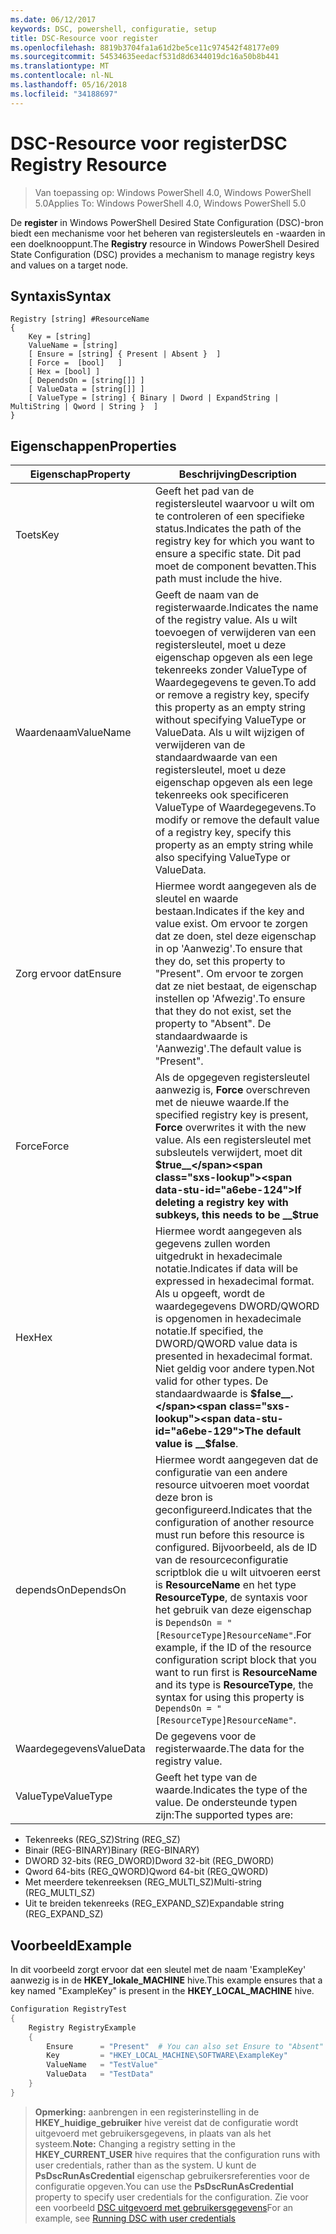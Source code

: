 ```yaml
---
ms.date: 06/12/2017
keywords: DSC, powershell, configuratie, setup
title: DSC-Resource voor register
ms.openlocfilehash: 8819b3704fa1a61d2be5ce11c974542f48177e09
ms.sourcegitcommit: 54534635eedacf531d8d6344019dc16a50b8b441
ms.translationtype: MT
ms.contentlocale: nl-NL
ms.lasthandoff: 05/16/2018
ms.locfileid: "34188697"
---
```

# <a name="dsc-registry-resource"></a><span data-ttu-id="a6ebe-103">DSC-Resource voor register</span><span class="sxs-lookup"><span data-stu-id="a6ebe-103">DSC Registry Resource</span></span>

> <span data-ttu-id="a6ebe-104">Van toepassing op: Windows PowerShell 4.0, Windows PowerShell 5.0</span><span class="sxs-lookup"><span data-stu-id="a6ebe-104">Applies To: Windows PowerShell 4.0, Windows PowerShell 5.0</span></span>

<span data-ttu-id="a6ebe-105">De **register** in Windows PowerShell Desired State Configuration (DSC)-bron biedt een mechanisme voor het beheren van registersleutels en -waarden in een doelknooppunt.</span><span class="sxs-lookup"><span data-stu-id="a6ebe-105">The **Registry** resource in Windows PowerShell Desired State Configuration (DSC) provides a mechanism to manage registry keys and values on a target node.</span></span>

## <a name="syntax"></a><span data-ttu-id="a6ebe-106">Syntaxis</span><span class="sxs-lookup"><span data-stu-id="a6ebe-106">Syntax</span></span>

```
Registry [string] #ResourceName
{
    Key = [string]
    ValueName = [string]
    [ Ensure = [string] { Present | Absent }  ]
    [ Force =  [bool]   ]
    [ Hex = [bool] ]
    [ DependsOn = [string[]] ]
    [ ValueData = [string[]] ]
    [ ValueType = [string] { Binary | Dword | ExpandString | MultiString | Qword | String }  ]
}
```

## <a name="properties"></a><span data-ttu-id="a6ebe-107">Eigenschappen</span><span class="sxs-lookup"><span data-stu-id="a6ebe-107">Properties</span></span>
|  <span data-ttu-id="a6ebe-108">Eigenschap</span><span class="sxs-lookup"><span data-stu-id="a6ebe-108">Property</span></span>  |  <span data-ttu-id="a6ebe-109">Beschrijving</span><span class="sxs-lookup"><span data-stu-id="a6ebe-109">Description</span></span>   |
|---|---|
| <span data-ttu-id="a6ebe-110">Toets</span><span class="sxs-lookup"><span data-stu-id="a6ebe-110">Key</span></span>| <span data-ttu-id="a6ebe-111">Geeft het pad van de registersleutel waarvoor u wilt om te controleren of een specifieke status.</span><span class="sxs-lookup"><span data-stu-id="a6ebe-111">Indicates the path of the registry key for which you want to ensure a specific state.</span></span> <span data-ttu-id="a6ebe-112">Dit pad moet de component bevatten.</span><span class="sxs-lookup"><span data-stu-id="a6ebe-112">This path must include the hive.</span></span>|
| <span data-ttu-id="a6ebe-113">Waardenaam</span><span class="sxs-lookup"><span data-stu-id="a6ebe-113">ValueName</span></span>| <span data-ttu-id="a6ebe-114">Geeft de naam van de registerwaarde.</span><span class="sxs-lookup"><span data-stu-id="a6ebe-114">Indicates the name of the registry value.</span></span> <span data-ttu-id="a6ebe-115">Als u wilt toevoegen of verwijderen van een registersleutel, moet u deze eigenschap opgeven als een lege tekenreeks zonder ValueType of Waardegegevens te geven.</span><span class="sxs-lookup"><span data-stu-id="a6ebe-115">To add or remove a registry key, specify this property as an empty string without specifying ValueType or ValueData.</span></span> <span data-ttu-id="a6ebe-116">Als u wilt wijzigen of verwijderen van de standaardwaarde van een registersleutel, moet u deze eigenschap opgeven als een lege tekenreeks ook specificeren ValueType of Waardegegevens.</span><span class="sxs-lookup"><span data-stu-id="a6ebe-116">To modify or remove the default value of a registry key, specify this property as an empty string while also specifying ValueType or ValueData.</span></span>|
| <span data-ttu-id="a6ebe-117">Zorg ervoor dat</span><span class="sxs-lookup"><span data-stu-id="a6ebe-117">Ensure</span></span>| <span data-ttu-id="a6ebe-118">Hiermee wordt aangegeven als de sleutel en waarde bestaan.</span><span class="sxs-lookup"><span data-stu-id="a6ebe-118">Indicates if the key and value exist.</span></span> <span data-ttu-id="a6ebe-119">Om ervoor te zorgen dat ze doen, stel deze eigenschap in op 'Aanwezig'.</span><span class="sxs-lookup"><span data-stu-id="a6ebe-119">To ensure that they do, set this property to "Present".</span></span> <span data-ttu-id="a6ebe-120">Om ervoor te zorgen dat ze niet bestaat, de eigenschap instellen op 'Afwezig'.</span><span class="sxs-lookup"><span data-stu-id="a6ebe-120">To ensure that they do not exist, set the property to "Absent".</span></span> <span data-ttu-id="a6ebe-121">De standaardwaarde is 'Aanwezig'.</span><span class="sxs-lookup"><span data-stu-id="a6ebe-121">The default value is "Present".</span></span>|
| <span data-ttu-id="a6ebe-122">Force</span><span class="sxs-lookup"><span data-stu-id="a6ebe-122">Force</span></span>| <span data-ttu-id="a6ebe-123">Als de opgegeven registersleutel aanwezig is, __Force__ overschreven met de nieuwe waarde.</span><span class="sxs-lookup"><span data-stu-id="a6ebe-123">If the specified registry key is present, __Force__ overwrites it with the new value.</span></span> <span data-ttu-id="a6ebe-124">Als een registersleutel met subsleutels verwijdert, moet dit __$true__</span><span class="sxs-lookup"><span data-stu-id="a6ebe-124">If deleting a registry key with subkeys, this needs to be __$true__</span></span>|
| <span data-ttu-id="a6ebe-125">Hex</span><span class="sxs-lookup"><span data-stu-id="a6ebe-125">Hex</span></span>| <span data-ttu-id="a6ebe-126">Hiermee wordt aangegeven als gegevens zullen worden uitgedrukt in hexadecimale notatie.</span><span class="sxs-lookup"><span data-stu-id="a6ebe-126">Indicates if data will be expressed in hexadecimal format.</span></span> <span data-ttu-id="a6ebe-127">Als u opgeeft, wordt de waardegegevens DWORD/QWORD is opgenomen in hexadecimale notatie.</span><span class="sxs-lookup"><span data-stu-id="a6ebe-127">If specified, the DWORD/QWORD value data is presented in hexadecimal format.</span></span> <span data-ttu-id="a6ebe-128">Niet geldig voor andere typen.</span><span class="sxs-lookup"><span data-stu-id="a6ebe-128">Not valid for other types.</span></span> <span data-ttu-id="a6ebe-129">De standaardwaarde is __$false__.</span><span class="sxs-lookup"><span data-stu-id="a6ebe-129">The default value is __$false__.</span></span>|
| <span data-ttu-id="a6ebe-130">dependsOn</span><span class="sxs-lookup"><span data-stu-id="a6ebe-130">DependsOn</span></span>| <span data-ttu-id="a6ebe-131">Hiermee wordt aangegeven dat de configuratie van een andere resource uitvoeren moet voordat deze bron is geconfigureerd.</span><span class="sxs-lookup"><span data-stu-id="a6ebe-131">Indicates that the configuration of another resource must run before this resource is configured.</span></span> <span data-ttu-id="a6ebe-132">Bijvoorbeeld, als de ID van de resourceconfiguratie scriptblok die u wilt uitvoeren eerst is __ResourceName__ en het type __ResourceType__, de syntaxis voor het gebruik van deze eigenschap is `DependsOn = "[ResourceType]ResourceName"`.</span><span class="sxs-lookup"><span data-stu-id="a6ebe-132">For example, if the ID of the resource configuration script block that you want to run first is __ResourceName__ and its type is __ResourceType__, the syntax for using this property is `DependsOn = "[ResourceType]ResourceName"`.</span></span>|
| <span data-ttu-id="a6ebe-133">Waardegegevens</span><span class="sxs-lookup"><span data-stu-id="a6ebe-133">ValueData</span></span>| <span data-ttu-id="a6ebe-134">De gegevens voor de registerwaarde.</span><span class="sxs-lookup"><span data-stu-id="a6ebe-134">The data for the registry value.</span></span>|
| <span data-ttu-id="a6ebe-135">ValueType</span><span class="sxs-lookup"><span data-stu-id="a6ebe-135">ValueType</span></span>| <span data-ttu-id="a6ebe-136">Geeft het type van de waarde.</span><span class="sxs-lookup"><span data-stu-id="a6ebe-136">Indicates the type of the value.</span></span> <span data-ttu-id="a6ebe-137">De ondersteunde typen zijn:</span><span class="sxs-lookup"><span data-stu-id="a6ebe-137">The supported types are:</span></span>
<ul><li><span data-ttu-id="a6ebe-138">Tekenreeks (REG_SZ)</span><span class="sxs-lookup"><span data-stu-id="a6ebe-138">String (REG_SZ)</span></span></li>


<li><span data-ttu-id="a6ebe-139">Binair (REG-BINARY)</span><span class="sxs-lookup"><span data-stu-id="a6ebe-139">Binary (REG-BINARY)</span></span></li>


<li><span data-ttu-id="a6ebe-140">DWORD 32-bits (REG_DWORD)</span><span class="sxs-lookup"><span data-stu-id="a6ebe-140">Dword 32-bit (REG_DWORD)</span></span></li>


<li><span data-ttu-id="a6ebe-141">Qword 64-bits (REG_QWORD)</span><span class="sxs-lookup"><span data-stu-id="a6ebe-141">Qword 64-bit (REG_QWORD)</span></span></li>


<li><span data-ttu-id="a6ebe-142">Met meerdere tekenreeksen (REG_MULTI_SZ)</span><span class="sxs-lookup"><span data-stu-id="a6ebe-142">Multi-string (REG_MULTI_SZ)</span></span></li>


<li><span data-ttu-id="a6ebe-143">Uit te breiden tekenreeks (REG_EXPAND_SZ)</span><span class="sxs-lookup"><span data-stu-id="a6ebe-143">Expandable string (REG_EXPAND_SZ)</span></span></li></ul>

## <a name="example"></a><span data-ttu-id="a6ebe-144">Voorbeeld</span><span class="sxs-lookup"><span data-stu-id="a6ebe-144">Example</span></span>
<span data-ttu-id="a6ebe-145">In dit voorbeeld zorgt ervoor dat een sleutel met de naam 'ExampleKey' aanwezig is in de **HKEY\_lokale\_MACHINE** hive.</span><span class="sxs-lookup"><span data-stu-id="a6ebe-145">This example ensures that a key named "ExampleKey" is present in the **HKEY\_LOCAL\_MACHINE** hive.</span></span>
```powershell
Configuration RegistryTest
{
    Registry RegistryExample
    {
        Ensure      = "Present"  # You can also set Ensure to "Absent"
        Key         = "HKEY_LOCAL_MACHINE\SOFTWARE\ExampleKey"
        ValueName   = "TestValue"
        ValueData   = "TestData"
    }
}
```

><span data-ttu-id="a6ebe-146">**Opmerking:** aanbrengen in een registerinstelling in de **HKEY\_huidige\_gebruiker** hive vereist dat de configuratie wordt uitgevoerd met gebruikersgegevens, in plaats van als het systeem.</span><span class="sxs-lookup"><span data-stu-id="a6ebe-146">**Note:** Changing a registry setting in the **HKEY\_CURRENT\_USER** hive requires that the configuration runs with user credentials, rather than as the system.</span></span>
><span data-ttu-id="a6ebe-147">U kunt de **PsDscRunAsCredential** eigenschap gebruikersreferenties voor de configuratie opgeven.</span><span class="sxs-lookup"><span data-stu-id="a6ebe-147">You can use the **PsDscRunAsCredential** property to specify user credentials for the configuration.</span></span> <span data-ttu-id="a6ebe-148">Zie voor een voorbeeld [DSC uitgevoerd met gebruikersgegevens](runAsUser.md)</span><span class="sxs-lookup"><span data-stu-id="a6ebe-148">For an example, see [Running DSC with user credentials](runAsUser.md)</span></span>

